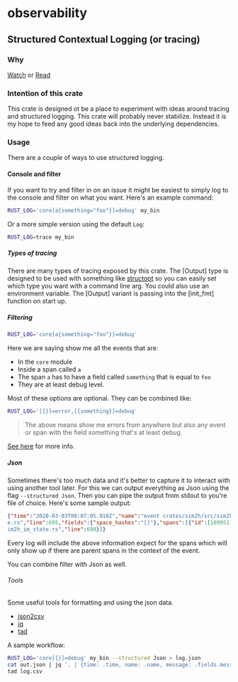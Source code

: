 # observability

## Structured Contextual Logging (or tracing)
### Why
[Watch](https://www.youtube.com/watch?v=JjItsfqFIdo) or [Read](https://tokio.rs/blog/2019-08-tracing/)

### Intention of this crate
This crate is designed ot be a place to experiment with ideas around
tracing and structured logging. This crate will probably never stabilize.
Instead it is my hope to feed any good ideas back into the underlying
dependencies.

### Usage
There are a couple of ways to use structured logging.
#### Console and filter
If you want to try and filter in on an issue it might be easiest to simply log to the console and filter on what you want.
Here's an example command:
```bash
RUST_LOG='core[a{something="foo"}]=debug' my_bin
```
Or a more simple version using the default `Log`:
```bash
RUST_LOG=trace my_bin
```
##### Types of tracing
There are many types of tracing exposed by this crate.
The [Output] type is designed to be used with something like [structopt](https://docs.rs/structopt/0.3.20/structopt/)
so you can easily set which type you want with a command line arg.
You could also use an environment variable.
The [Output] variant is passing into the [init_fmt] function on start up.
##### Filtering
```bash
RUST_LOG='core[a{something="foo"}]=debug'
```
Here we are saying show me all the events that are:
- In the `core` module
- Inside a span called `a`
- The span `a` has to have a field called `something` that is equal to `foo`
- They are at least debug level.

Most of these options are optional.
They can be combined like:
```bash
RUST_LOG='[{}]=error,[{something}]=debug'
```
> The above means show me errors from anywhere but also any event or span with the field something that's at least debug.

[See here](https://docs.rs/tracing-subscriber/0.2.2/tracing_subscriber/filter/struct.EnvFilter.html) for more info.

##### Json
Sometimes there's too much data and it's better to capture it to interact with using another tool later.
For this we can output everything as Json using the flag `--structured Json`.
Then you can pipe the output from stdout to you're file of choice.
Here's some sample output:
```json
{"time":"2020-03-03T08:07:05.910Z","name":"event crates/sim2h/src/sim2h_im_state.rs:695","level":"INFO","target":"sim2h::sim2h_im_state","module_path":"sim2h::sim2h_im_state","file":"crates/sim2h/src/sim2h_im_stat
e.rs","line":695,"fields":{"space_hashes":"[]"},"spans":[{"id":[1099511627778],"name":"check_gossip","level":"INFO","target":"sim2h::sim2h_im_state","module_path":"sim2h::sim2h_im_state","file":"crates/sim2h/src/s
im2h_im_state.rs","line":690}]}
```
Every log will include the above information expect for the spans which will only show up if there are parent spans in the context of the event.

You can combine filter with Json as well.

###### Tools
Some useful tools for formatting and using the json data.
- [json2csv](https://www.npmjs.com/package/json2csv)
- [jq](https://stedolan.github.io/jq/)
- [tad](https://www.tadviewer.com/)

A sample workflow:
```bash
RUST_LOG='core[{}]=debug' my_bin --structured Json > log.json
cat out.json | jq '. | {time: .time, name: .name, message: .fields.message, file: .file, line: .line, fields: .fields, spans: .spans}' | json2csv -o log.csv
tad log.csv
```
